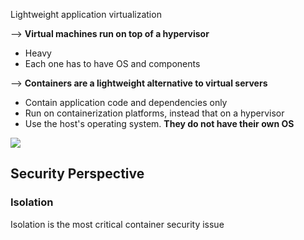 Lightweight application virtualization

--> **Virtual machines run on top of a hypervisor**
- Heavy
- Each one has to have OS and components

--> **Containers are a lightweight alternative to virtual servers**
- Contain application code and dependencies only
- Run on containerization platforms, instead that on a hypervisor
- Use the host's operating system. **They do not have their own OS**

<img src="https://assets-global.website-files.com/60494527fea68422687bfcf1/60620c306c8eb076474a5b90_virtual-machines-vs-containers-1024x582.png">

## Security Perspective

### Isolation

Isolation is the most critical container security issue

